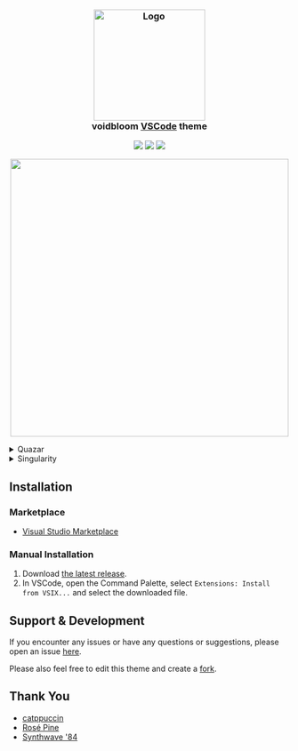 <h3 align="center">
	<img src="https://github.com/r4chl/voidbloom-vscode/raw/main/assets/icons/rose_rsquare.png" width="200" alt="Logo"/><br/>
	voidbloom <a href="https://code.visualstudio.com">VSCode</a> theme
</h3>

<p align="center">
  <a href="https://github.com/emery2547/voidbloom-vscode/releases"><img src="https://img.shields.io/github/package-json/v/emery2547/voidbloom-vscode?colorA=382a4c&colorB=7ad383&style=for-the-badge"></a>
  <a href="https://github.com/emery2547/voidbloom-vscode/issues?q=sort%3Aupdated-desc+is%3Aissue+is%3Aopen"><img src="https://shields.io/github/issues/emery2547/voidbloom-vscode?colorA=382a4c&colorB=f06eb5&style=for-the-badge"></a>
  <a href="https://github.com/emery2547/voidbloom-vscode/blob/main/LICENSE"><img src="https://shields.io/github/license/emery2547/voidbloom-vscode?colorA=382a4c&colorB=f4c15d&style=for-the-badge"></a>
</p>

<p align="center">
  <img src="https://github.com/r4chl/voidbloom-vscode/raw/main/assets/screenshots/voidbloom_preview.png" width="500"/>
</p>

<details>
<summary>Quazar</summary>
<img src="https://github.com/r4chl/voidbloom-vscode/main/main/assets/screenshots/voidbloom_light.png"/>
</details>
<details>
<summary>Singularity</summary>
<img src="https://github.com/r4chl/voidbloom-vscode/raw/main/assets/screenshots/voidbloom_dark.png"/>
</details>

## Installation

### Marketplace

- [Visual Studio Marketplace](https://marketplace.visualstudio.com/items?itemName=emery2547.voidbloom)

### Manual Installation

1. Download [the latest release](https://github.com/emery2547/voidbloom-vscode/releases/tag/release).
2. In VSCode, open the Command Palette, select `Extensions: Install from VSIX...` and select the downloaded file.

## Support & Development

If you encounter any issues or have any questions or suggestions, please open an issue [here](https://github.com/emery2547/voidbloom-vscode/issues?q=sort%3Aupdated-desc+is%3Aissue+is%3Aopen).

Please also feel free to edit this theme and create a [fork](https://github.com/emery2547/voidbloom-vscode/fork).

## Thank You

- [catppuccin](https://github.com/catppuccin)
- [Rosé Pine](https://github.com/rose-pine/rose-pine-theme)
- [Synthwave '84](https://github.com/robb0wen/synthwave-vscode)
